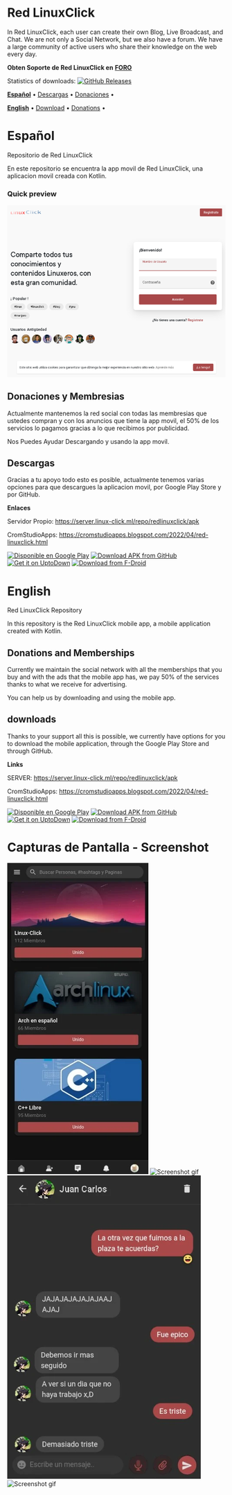 # Red LinuxClick
In Red LinuxClick, each user can create their own Blog, Live Broadcast, and Chat.
We are not only a Social Network, but we also have a forum.
We have a large community of active users who share their knowledge on the web every day.

**Obten Soporte de Red LinuxClick en** <a href="https://redlinuxclick.ml/forums/9/">**FORO**</a> 


Statistics of downloads:
[![GitHub Releases](https://img.shields.io/github/downloads/angeljromero21/redlinuxclick/latest/total?logo=github)](https://github.com/angejromero21/redlinuxclick)


<a href="#español">**Español**</a> •
<a href="#descargas">Descargas</a> •
<a href="#donaciones-y-membresias">Donaciones</a> •


<a href="#english">**English**</a> •
<a href="#download">Download</a> •
<a href="#donations-and-memberships">Donations</a> •







# Español
Repositorio de Red LinuxClick

En este repositorio se encuentra la app movil de Red LinuxClick, una aplicacion movil creada con Kotlin.


### Quick preview
![Screenshot gif](https://raw.githubusercontent.com/AngelJRomero21/RedLinuxClick/main/img/RedLinuxClick.png)


## Donaciones y Membresias
Actualmente mantenemos la red social con todas las membresias que ustedes compran y con los anuncios que tiene la app movil, el 50% de los servicios lo pagamos gracias a lo que recibimos por publicidad.

Nos Puedes Ayudar Descargando y usando la app movil.

## Descargas
Gracias  a tu apoyo todo esto es posible, actualmente tenemos varias opciones para que descargues la aplicacion movil, por Google Play Store y por GitHub.

**Enlaces**


  Servidor Propio: https://server.linux-click.ml/repo/redlinuxclick/apk


  CromStudioApps: https://cromstudioapps.blogspot.com/2022/04/red-linuxclick.html
  
[<img src="https://play.google.com/intl/en_us/badges/static/images/badges/es-419_badge_web_generic.png" alt="Disponible en Google Play" height="80">](https://play.google.com/store/apps/details?id=com.cromstudio.redlinuxclick&pcampaignid=pcampaignidMKT-Other-global-all-co-prtnr-py-PartBadge-Mar2515-1) [<img src="https://user-images.githubusercontent.com/663460/26973090-f8fdc986-4d14-11e7-995a-e7c5e79ed925.png" alt="Download APK from GitHub" height="80">](https://github.com/AngelJRomero21/RedLinuxClick/releases/latest) [<img src="https://stc.utdstc.com/img/download-uptodown1.png" alt="Get it on UptoDown" height="65">](https://red-linuxclick.uptodown.com/android) [<img src="https://gitlab.com/IzzyOnDroid/repo/-/raw/master/assets/IzzyOnDroid.png" alt="Download from F-Droid" height="65">](https://apt.izzysoft.de/fdroid/index/apk/com.cromstudio.redlinuxclick) 

 
 
# English

Red LinuxClick Repository

In this repository is the Red LinuxClick mobile app, a mobile application created with Kotlin.

## Donations and Memberships
Currently we maintain the social network with all the memberships that you buy and with the ads that the mobile app has, we pay 50% of the services thanks to what we receive for advertising.

You can help us by downloading and using the mobile app.

## downloads
Thanks to your support all this is possible, we currently have options for you to download the mobile application, through the Google Play Store and through GitHub.

**Links**




SERVER: https://server.linux-click.ml/repo/redlinuxclick/apk


CromStudioApps: https://cromstudioapps.blogspot.com/2022/04/red-linuxclick.html




[<img src="https://play.google.com/intl/en_us/badges/static/images/badges/es-419_badge_web_generic.png" alt="Disponible en Google Play" height="80">](https://play.google.com/store/apps/details?id=com.cromstudio.redlinuxclick&pcampaignid=pcampaignidMKT-Other-global-all-co-prtnr-py-PartBadge-Mar2515-1) [<img src="https://user-images.githubusercontent.com/663460/26973090-f8fdc986-4d14-11e7-995a-e7c5e79ed925.png" alt="Download APK from GitHub" height="80">](https://github.com/AngelJRomero21/RedLinuxClick/releases/latest) [<img src="https://stc.utdstc.com/img/download-uptodown1.png" alt="Get it on UptoDown" height="65">](https://red-linuxclick.uptodown.com/android)  [<img src="https://gitlab.com/IzzyOnDroid/repo/-/raw/master/assets/IzzyOnDroid.png" alt="Download from F-Droid" height="65">](https://apt.izzysoft.de/fdroid/index/apk/com.cromstudio.redlinuxclick) 




# Capturas de Pantalla - Screenshot

![Screenshot gif](https://raw.githubusercontent.com/AngelJRomero21/RedLinuxClick/main/img/unnamed%20(1).png)
![Screenshot gif](https://play-lh.googleusercontent.com/S92wJvr1dqZQciO8TiU22hagiSpe0yek7Z0yngWHWii9i-Dq5a2HU51yoBERNxsFmzY=w1280-h821-rw)
![Screenshot gif](https://raw.githubusercontent.com/AngelJRomero21/RedLinuxClick/main/img/unnamed_1%20(1).png)
![Screenshot gif](https://play-lh.googleusercontent.com/rW5Taf2EzpmEgYQPhSQQz0Yn48ePvtMZJBTPWXIWIUhb2T0U1ZdYyewbTo8wcj9kAg=w1280-h821-rw)
